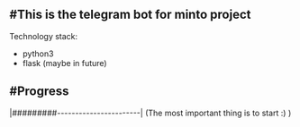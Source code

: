 #This is the telegram bot for minto project
------------------------------------------
Technology stack:
- python3
- flask (maybe in future)

#Progress
---------
|#########-----------------------|
(The most important thing is to start :) )